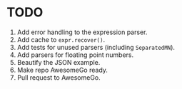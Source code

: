 # TODO

1. Add error handling to the expression parser.
1. Add cache to `expr.recover()`.
1. Add tests for unused parsers (including `SeparatedMN`).
1. Add parsers for floating point numbers.
1. Beautify the JSON example.
1. Make repo AwesomeGo ready.
1. Pull request to AwesomeGo.